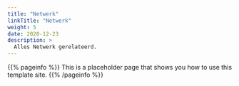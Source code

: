 ```yaml
---
title: "Netwerk"
linkTitle: "Netwerk"
weight: 5
date: 2020-12-23
description: >
  Alles Netwerk gerelateerd.
---
```


{{% pageinfo %}}
This is a placeholder page that shows you how to use this template site.
{{% /pageinfo %}}
